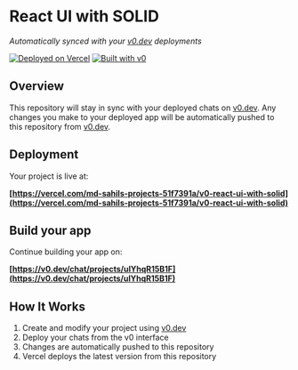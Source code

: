# React UI with SOLID

*Automatically synced with your [v0.dev](https://v0.dev) deployments*

[![Deployed on Vercel](https://img.shields.io/badge/Deployed%20on-Vercel-black?style=for-the-badge&logo=vercel)](https://vercel.com/md-sahils-projects-51f7391a/v0-react-ui-with-solid)
[![Built with v0](https://img.shields.io/badge/Built%20with-v0.dev-black?style=for-the-badge)](https://v0.dev/chat/projects/uIYhqR15B1F)

## Overview

This repository will stay in sync with your deployed chats on [v0.dev](https://v0.dev).
Any changes you make to your deployed app will be automatically pushed to this repository from [v0.dev](https://v0.dev).

## Deployment

Your project is live at:

**[https://vercel.com/md-sahils-projects-51f7391a/v0-react-ui-with-solid](https://vercel.com/md-sahils-projects-51f7391a/v0-react-ui-with-solid)**

## Build your app

Continue building your app on:

**[https://v0.dev/chat/projects/uIYhqR15B1F](https://v0.dev/chat/projects/uIYhqR15B1F)**

## How It Works

1. Create and modify your project using [v0.dev](https://v0.dev)
2. Deploy your chats from the v0 interface
3. Changes are automatically pushed to this repository
4. Vercel deploys the latest version from this repository